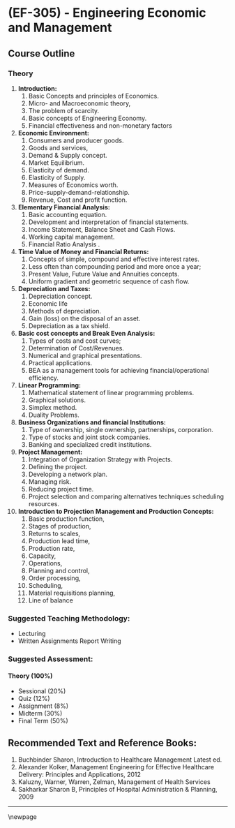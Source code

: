 # **(EF-305) - Engineering Economic and Management**

## **Course Outline**

### **Theory**

1. **Introduction:** 
   1. Basic Concepts and principles of Economics. 
   2. Micro- and Macroeconomic theory, 
   3. The problem of scarcity. 
   4. Basic concepts of Engineering Economy. 
   5. Financial effectiveness and non-monetary factors
2. **Economic Environment:** 
   1. Consumers and producer goods. 
   2. Goods and services, 
   3. Demand & Supply concept. 
   4. Market Equilibrium. 
   5. Elasticity of demand. 
   6. Elasticity of Supply.
   7. Measures of Economics worth.
   8. Price-supply-demand-relationship. 
   9. Revenue, Cost and profit function.
3. **Elementary Financial Analysis:** 
   1. Basic accounting equation. 
   2. Development and interpretation of financial statements.
   3. Income Statement, Balance Sheet and Cash Flows.
   4. Working capital management.
   5. Financial Ratio Analysis .
3. **Time Value of Money and Financial Returns:** 
   1. Concepts of simple, compound and effective interest rates. 
   2. Less often than compounding period and more once a year;
   3. Present Value, Future Value and Annuities concepts. 
   4. Uniform gradient and geometric sequence of cash flow.
4. **Depreciation and Taxes:** 
   1. Depreciation concept.
   2. Economic life 
   3. Methods of depreciation.
   4. Gain (loss) on the disposal of an asset.
   5. Depreciation as a tax shield.
5. **Basic cost concepts and Break Even Analysis:** 
   1. Types of costs and cost curves;
   2. Determination of Cost/Revenues. 
   3. Numerical and graphical presentations. 
   4. Practical applications. 
   5. BEA as a management tools for achieving financial/operational efficiency.
6. **Linear Programming:** 
   1. Mathematical statement of linear programming problems.
   2. Graphical solutions. 
   3. Simplex method. 
   4. Duality Problems. 
7. **Business Organizations and financial Institutions:**
   1. Type of ownership, single ownership, partnerships, corporation.
   2. Type of stocks and joint stock companies.
   3. Banking and specialized credit institutions.
8. **Project Management:** 
   1. Integration of Organization Strategy with Projects. 
   2. Defining the project.
   3. Developing a network plan.
   4. Managing risk.
   5. Reducing project time.
   6. Project selection and comparing alternatives techniques scheduling resources.
9. **Introduction to Projection Management and Production Concepts:** 
   1.  Basic production function,
   2.  Stages of production, 
   3.  Returns to scales, 
   4.  Production lead time, 
   1.  Production rate,
   2.  Capacity, 
   3.  Operations, 
   4.  Planning and control, 
   5.  Order processing, 
   6.  Scheduling, 
   7.  Material requisitions planning, 
   8.  Line of balance

### **Suggested Teaching Methodology:**

- Lecturing
- Written Assignments Report Writing

### **Suggested Assessment:**

#### **Theory (100%)**

- Sessional (20%)
- Quiz (12%)
- Assignment (8%)
- Midterm (30%)
- Final Term (50%)

## **Recommended Text and Reference Books:**

1. Buchbinder Sharon, Introduction to Healthcare Management Latest ed.
2. Alexander Kolker, Management Engineering for Effective Healthcare Delivery: Principles and Applications, 2012
3. Kaluzny, Warner, Warren, Zelman, Management of Health Services
4. Sakharkar Sharon B, Principles of Hospital Administration & Planning, 2009

___
\newpage
